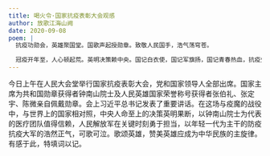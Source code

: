 ```yaml
---
title: 喝火令·国家抗疫表彰大会观感
author: 放歌江海山阙
date: 2020-09-08
poem: |
  抗疫功勋会，英雄聚国堂。国歌声起授勋章。致敬人民国手，浩气荡穹苍。

  冠疫开年至，人心顿起荒。英明决策赖中央。国记白衣使，国记军旗扬，国记青春热血，抗疫史诗长。
---
```


今日上午在人民大会堂举行国家抗疫表彰大会，党和国家领导人全部出席。国家主席为共和国勋章获得者钟南山院士及人民英雄国家荣誉称号获得者张伯礼、张定宇、陈微亲自佩戴勋章。会上习近平总书记发表了重要讲话。在这场与疫魔的战役中，与世界上的国家相对照，中央人命至上的决策英明果断，以钟南山院士为代表的医疗团队值得信赖，人民解放军在关键时刻勇于担当，以年轻一代为主干的防疫抗疫大军的浩然正气，可歌可泣。歌颂英雄，赞美英雄应成为中华民族的主旋律。有感于此，特填词以记。
